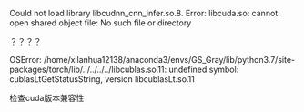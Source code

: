 Could not load library libcudnn_cnn_infer.so.8. Error: libcuda.so: cannot open shared object file: No such file or directory

？？？？

OSError: /home/xilanhua12138/anaconda3/envs/GS_Gray/lib/python3.7/site-packages/torch/lib/../../../../libcublas.so.11: undefined symbol: cublasLtGetStatusString, version libcublasLt.so.11

检查cuda版本兼容性